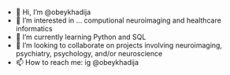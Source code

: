 - 👋 Hi, I’m @obeykhadija
- 👀 I’m interested in ... computional neuroimaging and healthcare informatics
- 🌱 I’m currently learning Python and SQL
- 💞️ I’m looking to collaborate on projects involving neuroimaging, psychiatry, psychology, and/or neuroscience
- 📫 How to reach me: ig @obeykhadija

<!---
obeykhadija/obeykhadija is a ✨ special ✨ repository because its `README.md` (this file) appears on your GitHub profile.
You can click the Preview link to take a look at your changes.
--->
